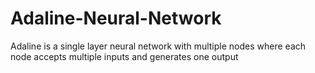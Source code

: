 # Adaline-Neural-Network
Adaline is a single layer neural network with multiple nodes where each node accepts multiple inputs and generates one output
